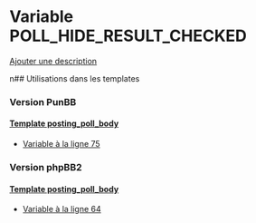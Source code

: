 # Variable POLL_HIDE_RESULT_CHECKED
[Ajouter une description](https://fa-tvars.appspot.com/POLL_HIDE_RESULT_CHECKED)

n## Utilisations dans les templates

### Version PunBB

#### [Template posting_poll_body](punbb/posting_poll_body.md)
* [Variable à la ligne 75](../punbb/posting_poll_body.tpl#L75)

### Version phpBB2

#### [Template posting_poll_body](subsilver/posting_poll_body.md)
* [Variable à la ligne 64](../subsilver/posting_poll_body.tpl#L64)